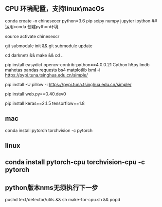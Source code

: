 ## CPU 环境配置，支持linux\macOs

conda create -n chineseocr python=3.6 pip scipy numpy jupyter ipython ##运用conda 创建python环境

source activate chineseocr

git submodule init && git submodule update

cd darknet/ && make && cd ..

pip install easydict opencv-contrib-python==4.0.0.21 Cython h5py lmdb mahotas pandas requests bs4 matplotlib lxml -i  https://pypi.tuna.tsinghua.edu.cn/simple/

pip install -U pillow -i https://pypi.tuna.tsinghua.edu.cn/simple/

pip install web.py==0.40.dev0

pip install keras==2.1.5 tensorflow==1.8

## mac
conda install pytorch torchvision -c pytorch
## linux
## conda install pytorch-cpu torchvision-cpu -c pytorch
## python版本nms无须执行下一步   
pushd text/detector/utils && sh make-for-cpu.sh && popd

